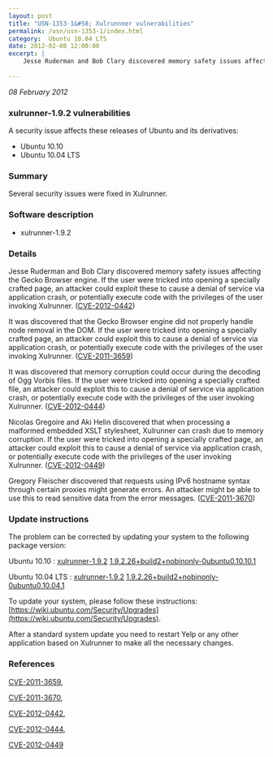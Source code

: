 ```yaml
---
layout: post
title: "USN-1353-1&#58; Xulrunnner vulnerabilities"
permalink: /usn/usn-1353-1/index.html
category:  Ubuntu 10.04 LTS
date: 2012-02-08 12:00:00
excerpt: |
    Jesse Ruderman and Bob Clary discovered memory safety issues affecting the Gecko Browser engine. If the user were tricked into opening a specially crafted page, an attacker could exploit these to cause a denial of service via application crash, or potentially execute code with the privileges of the user invoking Xulrunner. ([CVE-2012-0442](http://people.ubuntu.com/~ubuntu-security/cve/CVE-2012-0442))
    
--- 
```

 
 

*08 February 2012*

### xulrunner-1.9.2 vulnerabilities

A security issue affects these releases of Ubuntu and its derivatives:

* Ubuntu 10.10
* Ubuntu 10.04 LTS

### Summary

Several security issues were fixed in Xulrunner. 

### Software description

* xulrunner-1.9.2 

### Details

Jesse Ruderman and Bob Clary discovered memory safety issues affecting the Gecko Browser engine. If the user were tricked into opening a specially crafted page, an attacker could exploit these to cause a denial of service via application crash, or potentially execute code with the privileges of the user invoking Xulrunner. ([CVE-2012-0442](http://people.ubuntu.com/~ubuntu-security/cve/CVE-2012-0442))

It was discovered that the Gecko Browser engine did not properly handle node removal in the DOM. If the user were tricked into opening a specially crafted page, an attacker could exploit this to cause a denial of service via application crash, or potentially execute code with the privileges of the user invoking Xulrunner. ([CVE-2011-3659](http://people.ubuntu.com/~ubuntu-security/cve/CVE-2011-3659))

It was discovered that memory corruption could occur during the decoding of Ogg Vorbis files. If the user were tricked into opening a specially crafted file, an attacker could exploit this to cause a denial of service via application crash, or potentially execute code with the privileges of the user invoking Xulrunner. ([CVE-2012-0444](http://people.ubuntu.com/~ubuntu-security/cve/CVE-2012-0444))

Nicolas Gregoire and Aki Helin discovered that when processing a malformed embedded XSLT stylesheet, Xulrunner can crash due to memory corruption. If the user were tricked into opening a specially crafted page, an attacker could exploit this to cause a denial of service via application crash, or potentially execute code with the privileges of the user invoking Xulrunner. ([CVE-2012-0449](http://people.ubuntu.com/~ubuntu-security/cve/CVE-2012-0449))

Gregory Fleischer discovered that requests using IPv6 hostname syntax through certain proxies might generate errors. An attacker might be able to use this to read sensitive data from the error messages. ([CVE-2011-3670](http://people.ubuntu.com/~ubuntu-security/cve/CVE-2011-3670)) 

### Update instructions

The problem can be corrected by updating your system to the following package version:

Ubuntu 10.10
 : [xulrunner-1.9.2](https://launchpad.net/ubuntu/+source/xulrunner-1.9.2) <span> [1.9.2.26+build2+nobinonly-0ubuntu0.10.10.1](https://launchpad.net/ubuntu/+source/xulrunner-1.9.2/1.9.2.26+build2+nobinonly-0ubuntu0.10.10.1) </span> 

Ubuntu 10.04 LTS
 : [xulrunner-1.9.2](https://launchpad.net/ubuntu/+source/xulrunner-1.9.2) <span> [1.9.2.26+build2+nobinonly-0ubuntu0.10.04.1](https://launchpad.net/ubuntu/+source/xulrunner-1.9.2/1.9.2.26+build2+nobinonly-0ubuntu0.10.04.1) </span> 

To update your system, please follow these instructions: [https://wiki.ubuntu.com/Security/Upgrades](https://wiki.ubuntu.com/Security/Upgrades).

After a standard system update you need to restart Yelp or any other application based on Xulrunner to make all the necessary changes. 

### References

 
 [CVE-2011-3659](http://people.ubuntu.com/~ubuntu-security/cve/CVE-2011-3659), 

 [CVE-2011-3670](http://people.ubuntu.com/~ubuntu-security/cve/CVE-2011-3670), 

 [CVE-2012-0442](http://people.ubuntu.com/~ubuntu-security/cve/CVE-2012-0442), 

 [CVE-2012-0444](http://people.ubuntu.com/~ubuntu-security/cve/CVE-2012-0444), 

 [CVE-2012-0449](http://people.ubuntu.com/~ubuntu-security/cve/CVE-2012-0449)
 

